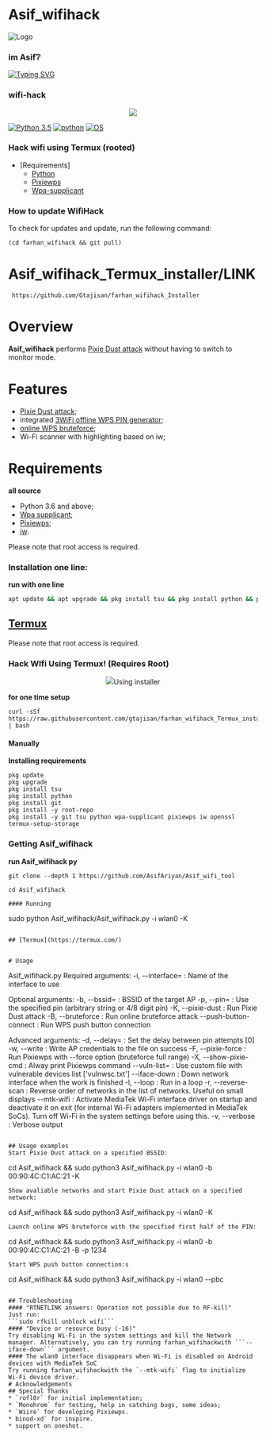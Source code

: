 # Asif_wifihack
![Logo](images/image.png)

### im Asif❔
<a href="https://git.io/typing-svg"><img src="https://readme-typing-svg.demolab.com?font=Fira+Code&pause=1000&color=FF032F&random=false&width=435&lines=%E0%A6%86%E0%A6%AE%E0%A6%BF+%E0%A6%AB%E0%A6%BE%E0%A6%B0%E0%A6%B9%E0%A6%BE%E0%A6%A8+%E0%A6%AE%E0%A7%81%E0%A6%B9%E0%A6%A4%E0%A6%BE%E0%A6%B8%E0%A6%BF%E0%A6%AE++use+;Facebook+%3A+F;TELEGRAM+%3A+Asifariyan8" alt="Typing SVG" /></a>


### wifi-hack
<p align="center"><img src="https://i.ibb.co/b1qqnbS/Photo-Lab-M-W-20231004-231206.jpg"></p>

[![Python 3.5](https://img.shields.io/badge/Python-3.5-yellow.svg)](http://www.python.org/download/)
[![python](https://img.shields.io/badge/python-2.7-brightgreen.svg)](https://www.python.org/downloads/release/python-2714/)
[![OS](https://img.shields.io/badge/Tested%20On-Linux%20%7C%20Android-yellowgreen.svg)](https://termux.com/)

### Hack wifi using Termux (rooted)
    
- [Requirements]
  - [Python](https://www.python.org)
  - [Pixiewps](https://www.kali.org/tools/pixiewps/)
  - [Wpa-supplicant](https://wiki.archlinux.org/title/wpa_supplicant)

### How to update WifiHack
To check for updates and update, run the following command:
```
(cd farhan_wifihack && git pull)
```

# Asif_wifihack_Termux_installer/LINK
```
 https://github.com/Gtajisan/farhan_wifihack_Installer
 ```



# Overview
**Asif_wifihack** performs [Pixie Dust attack](https://forums.kali.org/showthread.php?24286-WPS-Pixie-Dust-Attack-Offline-WPS-Attack) without having to switch to monitor mode.
# Features
 - [Pixie Dust attack](https://forums.kali.org/showthread.php?24286-WPS-Pixie-Dust-Attack-Offline-WPS-Attack);
 - integrated [3WiFi offline WPS PIN generator](https://3wifi.stascorp.com/wpspin);
 - [online WPS bruteforce](https://sviehb.files.wordpress.com/2011/12/viehboeck_wps.pdf);
 - Wi-Fi scanner with highlighting based on iw;
# Requirements
**all source**
 - Python 3.6 and above;
 - [Wpa supplicant](https://www.w1.fi/wpa_supplicant/);
 - [Pixiewps](https://github.com/wiire-a/pixiewps);
 - [iw](https://wireless.wiki.kernel.org/en/users/documentation/iw).

Please note that root access is required.  

### Installation one line:
**run with one line**

```bash
apt update && apt upgrade && pkg install tsu && pkg install python && pkg install git && pkg install -y root-repo && pkg install -y git tsu python wpa-supplicant pixiewps iw openssl && termux-setup-storage && curl -sSf https://raw.githubusercontent.com/gtajisan/farhan_wifihack_Termux_installer/master/installer.sh | bash && git clone --depth 1 https://github.com/gtajisan/farhan_wifihack farhan_wifihack && sudo python farhan_wifihack/farhan_wifihack.py -i wlan0 --iface-down -K
```


## [Termux](https://termux.com/)
Please note that root access is required.  

### Hack WIfi Using Termux! (Requires Root)
<p align="center"><img src="https://i.postimg.cc/zGXq5sxw/Screenshot-20231025-133509-Termux.png"></



#### Using installer
**for one time setup**
 ```
 curl -sSf https://raw.githubusercontent.com/gtajisan/farhan_wifihack_Termux_installer/master/installer.sh | bash
 ```
#### Manually
**Installing requirements**
 ```
pkg update
pkg upgrade
pkg install tsu
pkg install python
pkg install git
pkg install -y root-repo
pkg install -y git tsu python wpa-supplicant pixiewps iw openssl
termux-setup-storage
 ```
### Getting Asif_wifihack
**run Asif_wifihack py**
 ```
 git clone --depth 1 https://github.com/AsifAriyan/Asif_wifi_tool
 ```
 ```
 cd Asif_wifihack

#### Running
 ```
 sudo python Asif_wifihack/Asif_wifihack.py -i wlan0 -K
 ```

## [Termux](https://termux.com/)


# Usage
```
 Asif_wifihack.py <arguments>
 Required arguments:
     -i, --interface=<wlan0>  : Name of the interface to use

 Optional arguments:
     -b, --bssid=<mac>        : BSSID of the target AP
     -p, --pin=<wps pin>      : Use the specified pin (arbitrary string or 4/8 digit pin)
     -K, --pixie-dust         : Run Pixie Dust attack
     -B, --bruteforce         : Run online bruteforce attack
     --push-button-connect    : Run WPS push button connection

 Advanced arguments:
     -d, --delay=<n>          : Set the delay between pin attempts [0]
     -w, --write              : Write AP credentials to the file on success
     -F, --pixie-force        : Run Pixiewps with --force option (bruteforce full range)
     -X, --show-pixie-cmd     : Alway print Pixiewps command
     --vuln-list=<filename>   : Use custom file with vulnerable devices list ['vulnwsc.txt']
     --iface-down             : Down network interface when the work is finished
     -l, --loop               : Run in a loop
     -r, --reverse-scan       : Reverse order of networks in the list of networks. Useful on small displays
     --mtk-wifi               : Activate MediaTek Wi-Fi interface driver on startup and deactivate it on exit
                                (for internal Wi-Fi adapters implemented in MediaTek SoCs). Turn off Wi-Fi in the system settings before using this.
     -v, --verbose            : Verbose output
 ```

## Usage examples
Start Pixie Dust attack on a specified BSSID:
 ```
cd Asif_wifihack && sudo python3 Asif_wifihack.py -i wlan0 -b 00:90:4C:C1:AC:21 -K
 ```
Show avaliable networks and start Pixie Dust attack on a specified network:
 ```
cd Asif_wifihack &&  sudo python3 Asif_wifihack.py -i wlan0 -K
 ```
Launch online WPS bruteforce with the specified first half of the PIN:
 ```
cd Asif_wifihack &&  sudo python3 Asif_wifihack.py -i wlan0 -b 00:90:4C:C1:AC:21 -B -p 1234
 ```
 Start WPS push button connection:s
 ```
cd Asif_wifihack &&  sudo python3 Asif_wifihack.py -i wlan0 --pbc
 ```

## Troubleshooting
#### "RTNETLINK answers: Operation not possible due to RF-kill"
 Just run:
```sudo rfkill unblock wifi```
#### "Device or resource busy (-16)"
 Try disabling Wi-Fi in the system settings and kill the Network manager. Alternatively, you can try running farhan_wifihackwith ```--iface-down``` argument.
#### The wlan0 interface disappears when Wi-Fi is disabled on Android devices with MediaTek SoC
 Try running farhan_wifihackwith the `--mtk-wifi` flag to initialize Wi-Fi device driver.
# Acknowledgements
## Special Thanks
* `rofl0r` for initial implementation;
* `Monohrom` for testing, help in catching bugs, some ideas;
* `Wiire` for developing Pixiewps.
* binod-xd` for inspire.
* support on oneshot.

